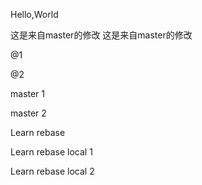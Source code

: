 Hello,World

这是来自master的修改
这是来自master的修改

@1

@2

master 1

master 2



Learn rebase




Learn rebase local 1

Learn rebase local 2
